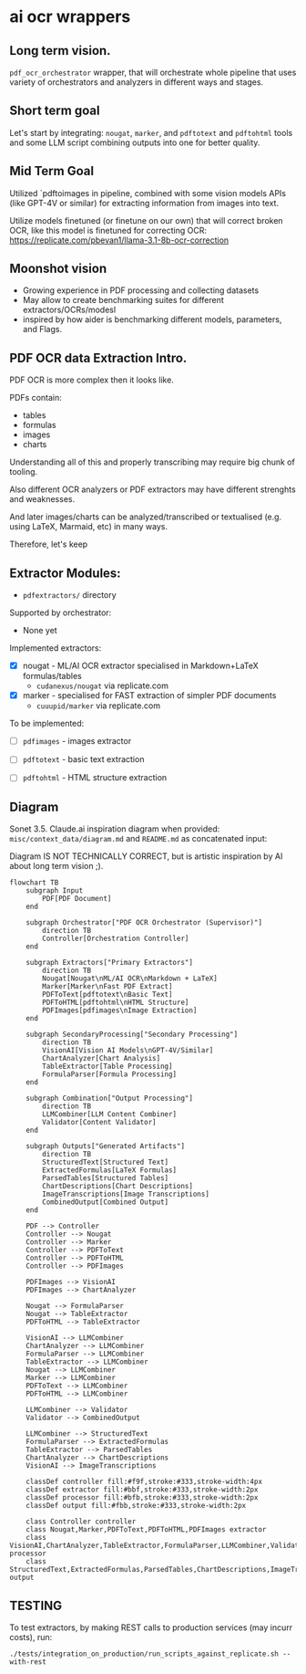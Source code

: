 # ai ocr wrappers

## Long term vision.

`pdf_ocr_orchestrator` wrapper,
that will orchestrate whole pipeline
that uses variety of orchestrators and analyzers
in different ways and stages.

## Short term goal

Let's start by integrating: `nougat`, `marker`, and `pdftotext` and `pdftohtml`
tools and some LLM script combining outputs into one for better quality.

## Mid Term Goal

Utilized `pdftoimages in pipeline, combined with some vision models APIs
(like GPT-4V or similar)
for extracting information from images into text.

Utilize models finetuned (or finetune on our own) that will correct
broken OCR, like this model is finetuned for correcting OCR:
<https://replicate.com/pbevan1/llama-3.1-8b-ocr-correction>

## Moonshot vision

* Growing experience in PDF processing and collecting datasets
* May allow to create benchmarking suites for different extractors/OCRs/modesl
* inspired by how aider is benchmarking different models, parameters, and Flags.

## PDF OCR data Extraction Intro.

PDF OCR is more complex then it looks like.

PDFs contain:
* tables
* formulas
* images
* charts

Understanding all of this and properly transcribing may require
big chunk of tooling.

Also different OCR analyzers or PDF extractors
may have different strenghts and weaknesses.

And later images/charts can be analyzed/transcribed
or textualised (e.g. using LaTeX, Marmaid, etc)
in many ways.

Therefore, let's keep

## Extractor Modules:

* `pdfextractors/` directory

Supported by orchestrator:

* None yet

Implemented extractors:

* [x] nougat - ML/AI OCR extractor specialised in Markdown+LaTeX formulas/tables
    * `cudanexus/nougat` via replicate.com
* [x] marker - specialised for FAST extraction of simpler PDF documents
    * `cuuupid/marker` via replicate.com

To be implemented:

* [ ] `pdfimages` - images extractor
* [ ] `pdftotext` - basic text extraction
* [ ] `pdftohtml` - HTML structure extraction


## Diagram

Sonet 3.5. Claude.ai inspiration diagram when provided:
`misc/context_data/diagram.md` and `README.md` as concatenated input:

Diagram IS NOT TECHNICALLY CORRECT,
but is artistic inspiration by AI
about long term vision ;).


```mermaid
flowchart TB
    subgraph Input
        PDF[PDF Document]
    end

    subgraph Orchestrator["PDF OCR Orchestrator (Supervisor)"]
        direction TB
        Controller[Orchestration Controller]
    end

    subgraph Extractors["Primary Extractors"]
        direction TB
        Nougat[Nougat\nML/AI OCR\nMarkdown + LaTeX]
        Marker[Marker\nFast PDF Extract]
        PDFToText[pdftotext\nBasic Text]
        PDFToHTML[pdftohtml\nHTML Structure]
        PDFImages[pdfimages\nImage Extraction]
    end

    subgraph SecondaryProcessing["Secondary Processing"]
        direction TB
        VisionAI[Vision AI Models\nGPT-4V/Similar]
        ChartAnalyzer[Chart Analysis]
        TableExtractor[Table Processing]
        FormulaParser[Formula Processing]
    end

    subgraph Combination["Output Processing"]
        direction TB
        LLMCombiner[LLM Content Combiner]
        Validator[Content Validator]
    end

    subgraph Outputs["Generated Artifacts"]
        direction TB
        StructuredText[Structured Text]
        ExtractedFormulas[LaTeX Formulas]
        ParsedTables[Structured Tables]
        ChartDescriptions[Chart Descriptions]
        ImageTranscriptions[Image Transcriptions]
        CombinedOutput[Combined Output]
    end

    PDF --> Controller
    Controller --> Nougat
    Controller --> Marker
    Controller --> PDFToText
    Controller --> PDFToHTML
    Controller --> PDFImages

    PDFImages --> VisionAI
    PDFImages --> ChartAnalyzer
    
    Nougat --> FormulaParser
    Nougat --> TableExtractor
    PDFToHTML --> TableExtractor

    VisionAI --> LLMCombiner
    ChartAnalyzer --> LLMCombiner
    FormulaParser --> LLMCombiner
    TableExtractor --> LLMCombiner
    Nougat --> LLMCombiner
    Marker --> LLMCombiner
    PDFToText --> LLMCombiner
    PDFToHTML --> LLMCombiner

    LLMCombiner --> Validator
    Validator --> CombinedOutput
    
    LLMCombiner --> StructuredText
    FormulaParser --> ExtractedFormulas
    TableExtractor --> ParsedTables
    ChartAnalyzer --> ChartDescriptions
    VisionAI --> ImageTranscriptions

    classDef controller fill:#f9f,stroke:#333,stroke-width:4px
    classDef extractor fill:#bbf,stroke:#333,stroke-width:2px
    classDef processor fill:#bfb,stroke:#333,stroke-width:2px
    classDef output fill:#fbb,stroke:#333,stroke-width:2px
    
    class Controller controller
    class Nougat,Marker,PDFToText,PDFToHTML,PDFImages extractor
    class VisionAI,ChartAnalyzer,TableExtractor,FormulaParser,LLMCombiner,Validator processor
    class StructuredText,ExtractedFormulas,ParsedTables,ChartDescriptions,ImageTranscriptions,CombinedOutput output
```

## TESTING

To test extractors, by making REST calls to production services (may incurr costs),
run:

```
./tests/integration_on_production/run_scripts_against_replicate.sh --with-rest
```
